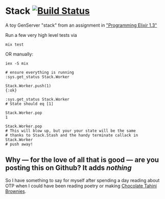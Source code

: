 # Stack [![Build Status](https://travis-ci.org/NickTomlin/ex-toy-stack.svg?branch=master)](https://travis-ci.org/NickTomlin/ex-toy-stack)

A toy GenServer "stack" from an assignment in ["Programming Elixir 1.3"](https://pragprog.com/book/elixir13/programming-elixir-1-3)

Run a few very high level tests via

```
mix test
```

OR manually:

```
iex -S mix

# ensure everything is running
:sys.get_status Stack.Worker

Stack.Worker.push(1)
{:ok}

:sys.get_status Stack.Worker
# State should eq [1]

Stack.Worker.pop
1

Stack.Worker.pop
# This will blow up, but your your state will be the same
# thanks to Stack.Stash and the handy terminate callack in Stack.Worker
# push away!
```

## Why — for the love of all that is good — are you posting this on Github? It adds _nothing_

So I have something to say for myself after spending a day reading about OTP when I could have been reading poetry or making [Chocolate Tahini Brownies](https://www.bonappetit.com/recipe/gluten-free-chocolate-tahini-brownies).
